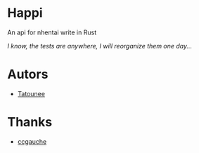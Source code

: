 # Happi
 An api for nhentai write in Rust

*I know, the tests are anywhere, I will reorganize them one day...*

# Autors
 - [Tatounee](https://github.com/Tatounee/)
 
# Thanks
 - [ccgauche](https://github.com/ccgauche/)